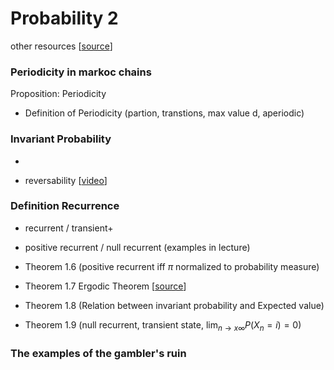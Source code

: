 # Probability 2

other resources \[[source](https://mpaldridge.github.io/math2750/)\]

### Periodicity in markoc chains

Proposition: Periodicity
- Definition of Periodicity (partion, transtions, max value d, aperiodic)

### Invariant Probability

-

- reversability \[[video](https://www.youtube.com/watch?v=8V7srmmOu6k)\]

### Definition Recurrence

- recurrent / transient+
- positive recurrent / null recurrent (examples in lecture)

- Theorem 1.6 (positive recurrent iff $\pi$ normalized to probability measure)

- Theorem 1.7 Ergodic Theorem \[[source](https://mpaldridge.github.io/math2750/S11-long-term-chains.html)\]

- Theorem 1.8 (Relation between invariant probability and Expected value)

- Theorem 1.9 (null recurrent, transient state, $\lim_{n\to x\infty}P(X_n = i) = 0$)

### The examples of the gambler's ruin


